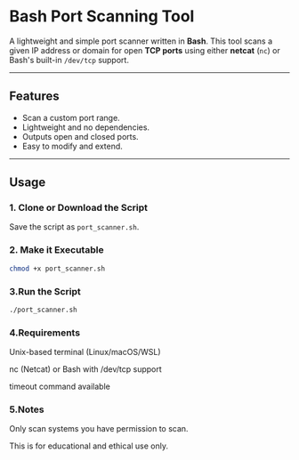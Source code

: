# Bash Port Scanning Tool

A lightweight and simple port scanner written in **Bash**. This tool scans a given IP address or domain for open **TCP ports** using either **netcat** (`nc`) or Bash's built-in `/dev/tcp` support.

---

##  Features

- Scan a custom port range.
- Lightweight and no dependencies.
- Outputs open and closed ports.
- Easy to modify and extend.

---

##  Usage

### 1. Clone or Download the Script

Save the script as `port_scanner.sh`.

### 2. Make it Executable

```bash
chmod +x port_scanner.sh
```
### 3.Run the Script
```bash
./port_scanner.sh
```
### 4.Requirements
Unix-based terminal (Linux/macOS/WSL)

nc (Netcat) or Bash with /dev/tcp support

timeout command available

### 5.Notes
Only scan systems you have permission to scan.

This is for educational and ethical use only.



